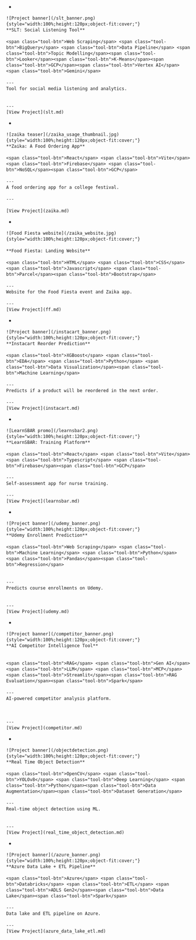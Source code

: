 <div class="grid cards" markdown>

-   

    ![Project banner](/slt_banner.png){style="width:100%;height:120px;object-fit:cover;"}
    **SLT: Social Listening Tool**  
    
    <span class="tool-btn">Web Scraping</span> <span class="tool-btn">BigQuery</span> <span class="tool-btn">Data Pipeline</span> <span class="tool-btn">Topic Modelling</span><span class="tool-btn">Looker</span><span class="tool-btn">K-Means</span><span class="tool-btn">GCP</span><span class="tool-btn">Vertex AI</span><span class="tool-btn">Gemini</span>
    
    ---
    Tool for social media listening and analytics.  

        
    ---
    [View Project](slt.md)


-   

    ![zaika teaser](/zaika_usage_thumbnail.jpg){style="width:100%;height:120px;object-fit:cover;"}
    **Zaika: A Food Ordering App** 

    <span class="tool-btn">React</span> <span class="tool-btn">Vite</span> <span class="tool-btn">Firebase</span> <span class="tool-btn">NoSQL</span><span class="tool-btn">GCP</span>
    
    ---
    A food ordering app for a college festival.

    ---
      
    [View Project](zaika.md)

-   

    ![Food Fiesta website](/zaika_website.jpg){style="width:100%;height:120px;object-fit:cover;"}

    **Food Fiesta: Landing Website**

    <span class="tool-btn">HTML</span> <span class="tool-btn">CSS</span> <span class="tool-btn">Javascript</span> <span class="tool-btn">Parcel</span><span class="tool-btn">Bootstrap</span>
    
    ---
    Website for the Food Fiesta event and Zaika app.  

    ---
    [View Project](ff.md)

-   

    ![Project banner](/instacart_banner.png){style="width:100%;height:120px;object-fit:cover;"}
    **Instacart Reorder Prediction**
    
    <span class="tool-btn">XGBoost</span> <span class="tool-btn">EDA</span> <span class="tool-btn">Python</span> <span class="tool-btn">Data Visualization</span><span class="tool-btn">Machine Learning</span> 
    
    ---
    Predicts if a product will be reordered in the next order.  

    ---
    [View Project](instacart.md)

-   

    ![LearnSBAR promo](/learnsbar2.png){style="width:100%;height:120px;object-fit:cover;"}
    **LearnSBAR: Training Platform** 

    <span class="tool-btn">React</span> <span class="tool-btn">Vite</span> <span class="tool-btn">Typescript</span> <span class="tool-btn">Firebase</span><span class="tool-btn">GCP</span>

    ---
    Self-assessment app for nurse training. 

    --- 
    [View Project](learnsbar.md)



-   

    ![Project banner](/udemy_banner.png){style="width:100%;height:120px;object-fit:cover;"}
    **Udemy Enrollment Prediction**  

    <span class="tool-btn">Web Scraping</span> <span class="tool-btn">Machine Learning</span> <span class="tool-btn">Python</span> <span class="tool-btn">Pandas</span><span class="tool-btn">Regression</span> 
    
    
    ---
    Predicts course enrollments on Udemy.  

        
    ---
    [View Project](udemy.md)


-   

    ![Project banner](/competitor_banner.png){style="width:100%;height:120px;object-fit:cover;"}
    **AI Competitor Intelligence Tool**  
    
    
    <span class="tool-btn">RAG</span> <span class="tool-btn">Gen AI</span> <span class="tool-btn">LLM</span> <span class="tool-btn">MCP</span><span class="tool-btn">Streamlit</span><span class="tool-btn">RAG Evaluation</span><span class="tool-btn">Spark</span> 

    ---
    AI-powered competitor analysis platform. 

    
    
    --- 
    [View Project](competitor.md)

-   

    ![Project banner](/objectdetection.png){style="width:100%;height:120px;object-fit:cover;"}
    **Real Time Object Detection**  
    
    <span class="tool-btn">OpenCV</span> <span class="tool-btn">YOLOv8</span> <span class="tool-btn">Deep Learning</span> <span class="tool-btn">Python</span><span class="tool-btn">Data Augmentation</span><span class="tool-btn">Dataset Generation</span>

    ---
    Real-time object detection using ML.  

    
    ---
    [View Project](real_time_object_detection.md)

-   

    ![Project banner](/azure_banner.png){style="width:100%;height:120px;object-fit:cover;"}
    **Azure Data Lake + ETL Pipeline**  
    
    <span class="tool-btn">Azure</span> <span class="tool-btn">Databricks</span> <span class="tool-btn">ETL</span> <span class="tool-btn">ADLS Gen2</span><span class="tool-btn">Data Lake</span><span class="tool-btn">Spark</span>

    ---
    Data lake and ETL pipeline on Azure.  
    
    ---
    [View Project](azure_data_lake_etl.md)

</div>
